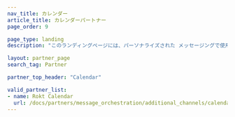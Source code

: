 ```yaml
---
nav_title: カレンダー
article_title: カレンダーパートナー
page_order: 9

page_type: landing
description: "このランディングページには、パーソナライズされた メッセージングで使用するカレンダーからデータをプルできるBrazeパートナ(Alloys) が一覧表示されます。"

layout: partner_page
search_tag: Partner

partner_top_header: "Calendar"

valid_partner_list:
- name: Rokt Calendar
  url: /docs/partners/message_orchestration/additional_channels/calendar/rokt_calendar/
---
```

